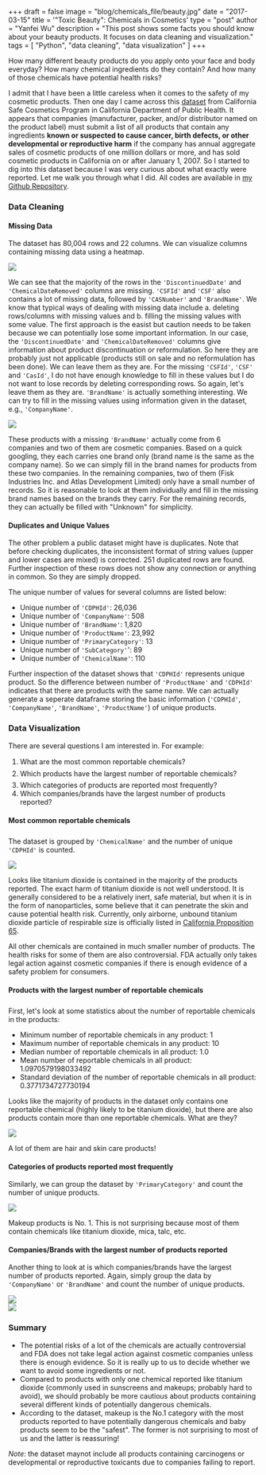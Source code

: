 +++
draft = false
image = "blog/chemicals_file/beauty.jpg"
date = "2017-03-15"
title = '"Toxic Beauty": Chemicals in Cosmetics'
type = "post"
author = "Yanfei Wu"
description = "This post shows some facts you should know about your beauty products. It focuses on data cleaning and visualization."
tags = [
"Python",
"data cleaning",
"data visualization"
]
+++



How many different beauty products do you apply onto your face and body everyday? How many chemical ingredients do they contain? And how many of those chemicals have potential health risks?   

I admit that I have been a little careless when it comes to the safety of my cosmetic products. Then one day I came across this [dataset](https://www.healthdata.gov/dataset/chemicals-cosmetics) from California Safe Cosmetics Program in California Department of Public Health. It appears that companies (manufacturer, packer, and/or distributor named on the product label) must submit a list of all products that contain any ingredients **known or suspected to cause cancer, birth defects, or other developmental or reproductive harm** if the company has annual aggregate sales of cosmetic products of one million dollars or more, and has sold cosmetic products in California on or after January 1, 2007. So I started to dig into this dataset because I was very curious about what exactly were reported. Let me walk you through what I did. All codes are available in [my Github Repository](https://github.com/yanfei-wu/). 

### Data Cleaning 
#### Missing Data 
The dataset has 80,004 rows and 22 columns. We can visualize columns containing missing data using a heatmap.  

<img src="../chemicals_file/missingdata.png" class="img-responsive" style="display: block; margin: auto;" />

We can see that the majority of the rows in the `'DiscontinuedDate'` and `'ChemicalDateRemoved'` columns are missing. `'CSFId'` and `'CSF'` also contains a lot of missing data, followed by `'CASNumber'` and `'BrandName'`. We know that typical ways of dealing with missing data include a. deleting rows/columns with missing values and b. filling the missing values with some value. The first approach is the easist but caution needs to be taken because we can potentially lose some important information. In our case, the `'DiscontinuedDate'` and `'ChemicalDateRemoved'` columns give information about product discontinuation or reformulation. So here they are probably just not applicable (products still on sale and no reformulation has been done). We can leave them as they are. For the missing `'CSFId'`, `'CSF'` and `'CasId'`, I do not have enough knowledge to fill in these values but I do not want to lose records by deleting corresponding rows. So again, let's leave them as they are. `'BrandName'` is actually something interesting. We can try to fill in the missing values using information given in the dataset, e.g., `'CompanyName'`.

<img src="../chemicals_file/missingdata_company.png" class="img-responsive" style="display: block; margin: auto;" />

These products with a missing `'BrandName'` actually come from 6 companies and two of them are cosmetic companies. Based on a quick googling, they each carries one brand only (brand name is the same as the company name). So we can simply fill in the brand names for products from these two companies. In the remaining companies, two of them (Fisk Industries Inc. and Atlas Development Limited) only have a small number of records. So it is reasonable to look at them individually and fill in the missing brand names based on the brands they carry. For the remaining records, they can actually be filled with "Unknown" for simplicity.


#### Duplicates and Unique Values  
The other problem a public dataset might have is duplicates. Note that before checking duplicates, the inconsistent format of string values (upper and lower cases are mixed) is corrected. 251 duplicated rows are found. Further inspection of these rows does not show any connection or anything in common. So they are simply dropped.   

The unique number of values for several columns are listed below: 

- Unique number of `'CDPHId'`: 26,036 
- Unique number of `'CompanyName'`: 508
- Unique number of `'BrandName'`: 1,820 
- Unique number of `'ProductName'`: 23,992
- Unique number of `'PrimaryCategory'`: 13
- Unique number of `'SubCategory'`': 89
- Unique number of `'ChemicalName'`: 110


Further inspection of the dataset shows that `'CDPHId'` represents unique product. So the difference between number of `'ProductName'` and `'CDPHId'` indicates that there are products with the same name. We can actually generate a seperate dataframe storing the basic information (`'CDPHId'`, `'CompanyName'`, `'BrandName'`, `'ProductName'`) of unique products.   


### Data Visualization  

There are several questions I am interested in. For example:  
1. What are the most common reportable chemicals?  
2. Which products have the largest number of reportable chemicals?  
3. Which categories of products are reported most frequently?  
4. Which companies/brands have the largest number of products reported?  
 

#### Most common reportable chemicals    

The dataset is grouped by `'ChemicalName'` and the number of unique `'CDPHId'` is counted.  

<img src="../chemicals_file/most_common_chemical.png" class="img-responsive" style="display: block; margin: auto;" />  

Looks like titanium dioxide is contained in the majority of the products reported. The exact harm of titanium dioxide is not well understood. It is generally considered to be a relatively inert, safe material, but when it is in the form of nanoparticles, some believe that it can penetrate the skin and cause potential health risk. Currently, only airborne, unbound titanium dioxide particle of respirable size is officially listed in [California Proposition 65](https://oehha.ca.gov/proposition-65/about-proposition-65). 

All other chemicals are contained in much smaller number of products. The health risks for some of them are also controversial. FDA actually only takes legal action against cosmetic companies if there is enough evidence of a safety problem for consumers.   

#### Products with the largest number of reportable chemicals

First, let's look at some statistics about the number of reportable chemicals in the products:    
- Minimum number of reportable chemicals in any product: 1  
- Maximum number of reportable chemicals in any product: 10  
- Median number of reportable chemicals in all product: 1.0  
- Mean number of reportable chemicals in all product: 1.0970579198033492  
- Standard deviation of the number of reportable chemicals in all product: 0.3771734727730194    

Looks like the majority of products in the dataset only contains one reportable chemical (highly likely to be titanium dioxide), but there are also products contain more than one reportable chemicals. What are they?  

<img src="../chemicals_file/top_product.png" class="img-responsive" style="display: block; margin: auto;" /> 

A lot of them are hair and skin care products!   

#### Categories of products reported most frequently    

Similarly, we can group the dataset by `'PrimaryCategory'` and count the number of unique products. 

<img src="../chemicals_file/category.png" class="img-responsive" style="display: block; margin: auto;" /> 

Makeup products is No. 1. This is not surprising because most of them contain chemicals like titanium dioxide, mica, talc, etc.   

#### Companies/Brands with the largest number of products reported 

Another thing to look at is which companies/brands have the largest number of products reported. Again, simply group the data by `'CompanyName'` or `'BrandName'` and count the number of unique products.  

<img src="../chemicals_file/company.png" class="img-responsive" style="display: block; margin: auto;" />   
<img src="../chemicals_file/brand.png" class="img-responsive" style="display: block; margin: auto;" /> 


### Summary

- The potential risks of a lot of the chemicals are actually controversial and FDA does not take legal action against cosmetic companies unless there is enough evidence. So it is really up to us to decide whether we want to avoid some ingredients or not.  
- Compared to products with only one chemical reported like titanium dioxide (commonly used in sunscreens and makeups; probably hard to avoid), we should probably be more cautious about products containing several different kinds of potentially dangerous chemicals.  
- According to the dataset, makeup is the No.1 category with the most products reported to have potentially dangerous chemicals and baby products seem to be the "safest". The former is not surprising to most of us and the latter is reassuring!  


*Note*: the dataset maynot include all products containing carcinogens or developmental or reproductive toxicants due to companies failing to report. 

